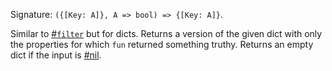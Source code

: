 Signature: `({[Key: A]}, A => bool) => {[Key: A]}`.

Similar to [#`filter`](#function-filter) but for dicts. Returns a version of the given dict with only the properties for which `fun` returned something truthy. Returns an empty dict if the input is [#nil](#function-isnil).
